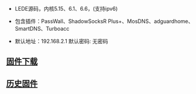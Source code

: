 - LEDE源码，内核5.15、6.1、6.6，(支持ipv6)

- 包含插件：PassWall、ShadowSocksR Plus+、MosDNS、adguardhome、SmartDNS、Turboacc

- 默认地址：192.168.2.1 默认密码: 无密码

## [固件下载](https://github.com/icons88/OpenWrt-x86_64/releases)
## [历史固件](https://github.com/icons88/OpenWrt-x86_64/actions)
